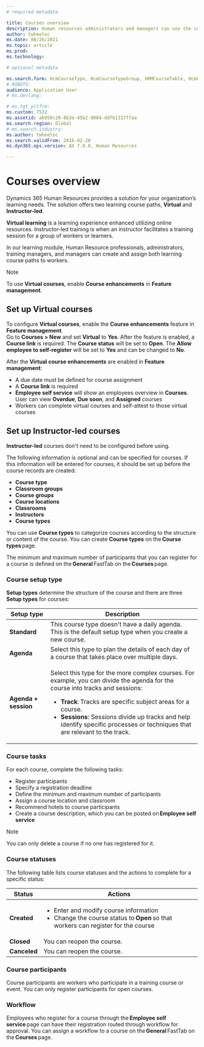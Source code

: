 ```yaml
---
# required metadata

title: Courses overview
description: Human resources administrators and managers can use the courses features to maintain information about courses available to workers.
author: twheeloc
ms.date: 08/26/2021
ms.topic: article
ms.prod: 
ms.technology: 

# optional metadata

ms.search.form: HcmCourseType, HcmCourseTypeGroup, HRMCourseTable, HcmLearningWorkspace
# ROBOTS: 
audience: Application User
# ms.devlang: 

# ms.tgt_pltfrm: 
ms.custom: 7532
ms.assetid: a6950c29-8b3e-45b2-9084-ddfb1317ffaa
ms.search.region: Global
# ms.search.industry: 
ms.author: twheeloc
ms.search.validFrom: 2016-02-28
ms.dyn365.ops.version: AX 7.0.0, Human Resources

---
```


# Courses overview

Dynamics 365 Human Resources provides a solution for your organization’s learning needs. The solution offers two learning course paths, **Virtual** and **Instructor-led**. 

**Virtual learning** is a learning experience enhanced utilizing online resources. Instructor-led training is when an instructor facilitates a training session for a 
group of workers or learners.  

In our learning module, Human Resource professionals, administrators, training managers, and managers can create and assign both learning course paths to workers.  

> [!Note] 
> To use **Virtual courses**, enable **Course enhancements** in **Feature management**.    

## Set up Virtual courses

To configure **Virtual courses**, enable the **Course enhancements** feature in **Feature management**.  
Go to **Courses > New** and set **Virtual** to **Yes**. After the feature is enabled, a **Course link** is required. 
The **Course status** will be set to **Open**. The **Allow employee to self-register** will be set to **Yes** and can be changed to **No**. 

After the **Virtual course enhancements** are enabled in **Feature management**:  
 - A due date must be defined for course assignment
 - A **Course link** is required 
 - **Employee self service** will show an employees overview in **Courses**. User can view **Overdue**, **Due soon**, and **Assigned** courses 
 - Workers can complete virtual courses and self-attest to those virtual courses 


## Set up Instructor-led courses

**Instructor-led** courses don't need to be configured before using.  

The following information is optional and can be specified for courses. If this information will be entered for courses, it should be set up before 
the course records are created: 
 - **Course type**
 - **Classroom groups**
 - **Course groups**
 - **Course locations**
 - **Classrooms**
 - **Instructors**
 - **Course types** 

You can use **Course types** to categorize courses according to the structure or content of the course. You can create **Course types** on the **Course types** page.  

The minimum and maximum number of participants that you can register for a course is defined on the **General** FastTab on the **Courses** page. 

### Course setup type 

**Setup types** determine the structure of the course and there are three **Setup types** for courses: 

|Setup type|Description|
|------|--------|
|**Standard** | This course type doesn't have a daily agenda. This is the default setup type when you create a new course.|
|**Agenda**| Select this type to plan the details of each day of a course that takes place over multiple days.| 
| **Agenda + session**|<p>Select this type for the more complex courses. For example, you can divide the agenda for the course into tracks and sessions:</p><ul><li>**Track**: Tracks are specific subject areas for a course.</li><li>**Sessions**: Sessions divide up tracks and help identify specific processes or techniques that are relevant to the track.</li></ul><p>| 

### Course tasks 
For each course, complete the following tasks: 
 - Register participants
 - Specify a registration deadline
 - Define the minimum and maximum number of participants 
 - Assign a course location and classroom 
 - Recommend hotels to course participants 
 - Create a course description, which you can be posted on **Employee self service** 

>[!NOTE]
> You can only delete a course if no one has registered for it. 
 

### Course statuses 

The following table lists course statuses and the actions to complete for a specific status: 
 
|Status|Actions| 
|------|--------| 
|**Created**|</p><ul><li>Enter and modify course information</li><li>Change the course status to **Open** so that workers can register for the course</li></ul><p>| |**Open**|</p><ul><li>Register participants for the course</li><li>Remove participants from the course</li><li>Confirm participants for the course</li><li>Change the course status to **Closed** or **Canceled** for participants whose status is **Confirmed**</p><ul><li>|
|**Closed**|You can reopen the course.| 
|**Canceled**|You can reopen the course.| 

### Course participants 
Course participants are workers who participate in a training course or event. You can only register participants for open courses.  

### Workflow 

Employees who register for a course through the **Employee self service** page can have their registration routed through workflow for approval. You can assign a 
workflow to a course on the **General** FastTab on the **Courses** page. 

 

